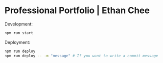 # Professional Portfolio | Ethan Chee

Development:
```sh
npm run start
```

Deployment:
```sh
npm run deploy
npm run deploy -- -m "message" # If you want to write a commit message
```
